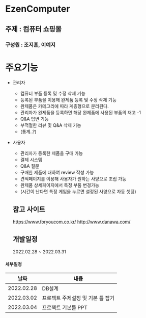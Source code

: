 # EzenComputer

## 주제 : 컴퓨터 쇼핑몰

### 구성원 : 조지훈, 이예지

# 주요기능
* 관리자
  * 컴퓨터 부품 등록 및 수정 삭제 기능
  * 등록된 부품을 이용해 완제품 등록 및 수정 삭제 기능
  * 완제품은 카테고리에 따라 계층형으로 분리된다.
  * 관리자가 완제품을 등록하면 해당 완제품에 사용된 부품의 재고 -1
  * Q&A 답변 기능
  * 부적절한 리뷰 및 Q&A 삭제 기능
  * (통계..?)

* 사용자
  * 관리자가 등록한 제품을 구매 가능
  * 결제 시스템
  * Q&A 질문
  * 구매한 제품에 대하여 review 작성 가능
  * 견적페이지를 이용해 사용자가 원하는 사양으로 조립 가능
  * 완제품 상세페이지에서 특정 부품 변경가능
  * (시간이 난다면 특정 게임을 누르면 설정된 사양으로 자동 셋팅)
  
  ## 참고 사이트
  https://www.foryoucom.co.kr/
  http://www.danawa.com/
  
  ## 개발일정
  2022.02.28 ~ 2022.03.31

#### 세부일정
|날짜|내용|
|---|---|
|2022.02.28|DB설계|
|2022.03.02|프로젝트 주제설정 및 기본 틀 잡기|
|2022.03.04|프로젝트 기본틀 PPT|
